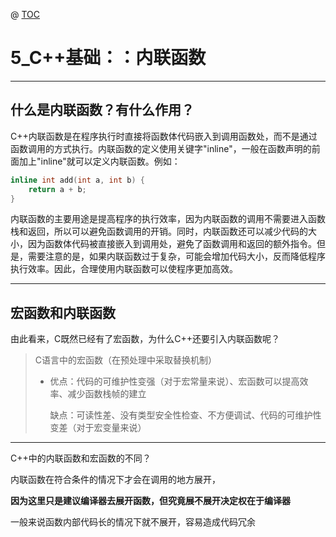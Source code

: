 @ [TOC]()

# 5_C++基础：：内联函数

---

## 什么是内联函数？有什么作用？

C++内联函数是在程序执行时直接将函数体代码嵌入到调用函数处，而不是通过函数调用的方式执行。内联函数的定义使用关键字"inline"，一般在函数声明的前面加上"inline"就可以定义内联函数。例如：

```cpp
inline int add(int a, int b) {
    return a + b;
}
```

内联函数的主要用途是提高程序的执行效率，因为内联函数的调用不需要进入函数栈和返回，所以可以避免函数调用的开销。同时，内联函数还可以减少代码的大小，因为函数体代码被直接嵌入到调用处，避免了函数调用和返回的额外指令。但是，需要注意的是，如果内联函数过于复杂，可能会增加代码大小，反而降低程序执行效率。因此，合理使用内联函数可以使程序更加高效。

---

## 宏函数和内联函数

由此看来，C既然已经有了宏函数，为什么C++还要引入内联函数呢？

> C语言中的宏函数（在预处理中采取替换机制）
>
> * 优点：代码的可维护性变强（对于宏常量来说）、宏函数可以提高效率、减少函数栈帧的建立
>
>   缺点：可读性差、没有类型安全性检查、不方便调试、代码的可维护性变差（对于宏变量来说）

---

C++中的内联函数和宏函数的不同？

内联函数在符合条件的情况下才会在调用的地方展开，

**因为这里只是建议编译器去展开函数，但究竟展不展开决定权在于编译器**

一般来说函数内部代码长的情况下就不展开，容易造成代码冗余
